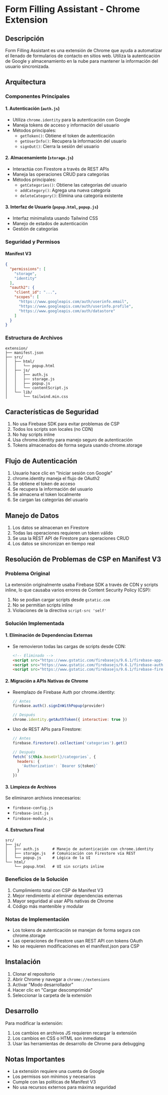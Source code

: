# Form Filling Assistant - Chrome Extension

## Descripción
Form Filling Assistant es una extensión de Chrome que ayuda a automatizar el llenado de formularios de contacto en sitios web. Utiliza la autenticación de Google y almacenamiento en la nube para mantener la información del usuario sincronizada.

## Arquitectura

### Componentes Principales

#### 1. Autenticación (`auth.js`)
- Utiliza `chrome.identity` para la autenticación con Google
- Maneja tokens de acceso y información del usuario
- Métodos principales:
  - `getToken()`: Obtiene el token de autenticación
  - `getUserInfo()`: Recupera la información del usuario
  - `signOut()`: Cierra la sesión del usuario

#### 2. Almacenamiento (`storage.js`)
- Interactúa con Firestore a través de REST APIs
- Maneja las operaciones CRUD para categorías
- Métodos principales:
  - `getCategories()`: Obtiene las categorías del usuario
  - `addCategory()`: Agrega una nueva categoría
  - `deleteCategory()`: Elimina una categoría existente

#### 3. Interfaz de Usuario (`popup.html`, `popup.js`)
- Interfaz minimalista usando Tailwind CSS
- Manejo de estados de autenticación
- Gestión de categorías

### Seguridad y Permisos

#### Manifest V3
```json
{
  "permissions": [
    "storage",
    "identity"
  ],
  "oauth2": {
    "client_id": "...",
    "scopes": [
      "https://www.googleapis.com/auth/userinfo.email",
      "https://www.googleapis.com/auth/userinfo.profile",
      "https://www.googleapis.com/auth/datastore"
    ]
  }
}
```

### Estructura de Archivos
```
extension/
├── manifest.json
├── src/
│   ├── html/
│   │   └── popup.html
│   ├── js/
│   │   ├── auth.js
│   │   ├── storage.js
│   │   ├── popup.js
│   │   └── contentScript.js
│   └── lib/
│       └── tailwind.min.css
```

## Características de Seguridad
1. No usa Firebase SDK para evitar problemas de CSP
2. Todos los scripts son locales (no CDN)
3. No hay scripts inline
4. Usa chrome.identity para manejo seguro de autenticación
5. Tokens almacenados de forma segura usando chrome.storage

## Flujo de Autenticación
1. Usuario hace clic en "Iniciar sesión con Google"
2. chrome.identity maneja el flujo de OAuth2
3. Se obtiene el token de acceso
4. Se recupera la información del usuario
5. Se almacena el token localmente
6. Se cargan las categorías del usuario

## Manejo de Datos
1. Los datos se almacenan en Firestore
2. Todas las operaciones requieren un token válido
3. Se usa la REST API de Firestore para operaciones CRUD
4. Los datos se sincronizan en tiempo real

## Resolución de Problemas de CSP en Manifest V3

### Problema Original
La extensión originalmente usaba Firebase SDK a través de CDN y scripts inline, lo que causaba varios errores de Content Security Policy (CSP):
1. No se podían cargar scripts desde `gstatic.com`
2. No se permitían scripts inline
3. Violaciones de la directiva `script-src 'self'`

### Solución Implementada

#### 1. Eliminación de Dependencias Externas
- Se removieron todas las cargas de scripts desde CDN:
  ```html
  <!-- Eliminado -->
  <script src="https://www.gstatic.com/firebasejs/9.6.1/firebase-app-compat.js"></script>
  <script src="https://www.gstatic.com/firebasejs/9.6.1/firebase-auth-compat.js"></script>
  <script src="https://www.gstatic.com/firebasejs/9.6.1/firebase-firestore-compat.js"></script>
  ```

#### 2. Migración a APIs Nativas de Chrome
- Reemplazo de Firebase Auth por chrome.identity:
  ```javascript
  // Antes
  firebase.auth().signInWithPopup(provider)

  // Después
  chrome.identity.getAuthToken({ interactive: true })
  ```

- Uso de REST APIs para Firestore:
  ```javascript
  // Antes
  firebase.firestore().collection('categories').get()

  // Después
  fetch(`${this.baseUrl}/categories`, {
    headers: {
      'Authorization': `Bearer ${token}`
    }
  })
  ```

#### 3. Limpieza de Archivos
Se eliminaron archivos innecesarios:
- `firebase-config.js`
- `firebase-init.js`
- `firebase-module.js`

#### 4. Estructura Final
```
src/
├── js/
│   ├── auth.js      # Manejo de autenticación con chrome.identity
│   ├── storage.js   # Comunicación con Firestore vía REST
│   └── popup.js     # Lógica de la UI
└── html/
    └── popup.html   # UI sin scripts inline
```

### Beneficios de la Solución
1. Cumplimiento total con CSP de Manifest V3
2. Mejor rendimiento al eliminar dependencias externas
3. Mayor seguridad al usar APIs nativas de Chrome
4. Código más mantenible y modular

### Notas de Implementación
- Los tokens de autenticación se manejan de forma segura con chrome.storage
- Las operaciones de Firestore usan REST API con tokens OAuth
- No se requieren modificaciones en el manifest.json para CSP

## Instalación
1. Clonar el repositorio
2. Abrir Chrome y navegar a `chrome://extensions`
3. Activar "Modo desarrollador"
4. Hacer clic en "Cargar descomprimida"
5. Seleccionar la carpeta de la extensión

## Desarrollo
Para modificar la extensión:
1. Los cambios en archivos JS requieren recargar la extensión
2. Los cambios en CSS o HTML son inmediatos
3. Usar las herramientas de desarrollo de Chrome para debugging

## Notas Importantes
- La extensión requiere una cuenta de Google
- Los permisos son mínimos y necesarios
- Cumple con las políticas de Manifest V3
- No usa recursos externos para máxima seguridad
